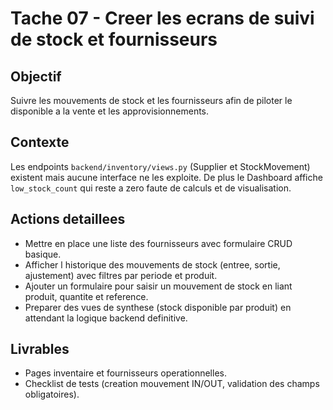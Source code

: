 # Tache 07 - Creer les ecrans de suivi de stock et fournisseurs

## Objectif
Suivre les mouvements de stock et les fournisseurs afin de piloter le disponible a la vente et les approvisionnements.

## Contexte
Les endpoints `backend/inventory/views.py` (Supplier et StockMovement) existent mais aucune interface ne les exploite. De plus le Dashboard affiche `low_stock_count` qui reste a zero faute de calculs et de visualisation.

## Actions detaillees
- Mettre en place une liste des fournisseurs avec formulaire CRUD basique.
- Afficher l historique des mouvements de stock (entree, sortie, ajustement) avec filtres par periode et produit.
- Ajouter un formulaire pour saisir un mouvement de stock en liant produit, quantite et reference.
- Preparer des vues de synthese (stock disponible par produit) en attendant la logique backend definitive.

## Livrables
- Pages inventaire et fournisseurs operationnelles.
- Checklist de tests (creation mouvement IN/OUT, validation des champs obligatoires).
